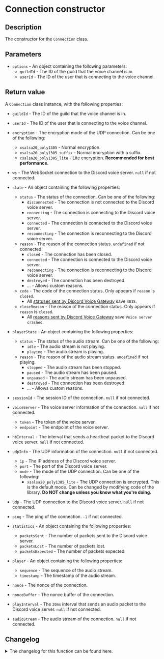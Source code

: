 # Connection constructor

## Description

The constructor for the `Connection` class.

## Parameters

- `options` - An object containing the following parameters:
  - `guildId` - The ID of the guild that the voice channel is in.
  - `userId` - The ID of the user that is connecting to the voice channel.

## Return value

A `Connection` class instance, with the following properties:

- `guildId` - The ID of the guild that the voice channel is in.
- `userId` - The ID of the user that is connecting to the voice channel.
- `encryption` - The encryption mode of the UDP connection. Can be one of the following:
  - `xsalsa20_poly1305` - Normal encryption.
  - `xsalsa20_poly1305_suffix` - Normal encryption with a suffix.
  - `xsalsa20_poly1305_lite` - Lite encryption. **Recommended for best performance.**

- `ws` - The WebSocket connection to the Discord voice server. `null` if not connected.

- `state` - An object containing the following properties:
  - `status` - The status of the connection. Can be one of the following:
    - `disconnected` - The connection is not connected to the Discord voice server.
    - `connecting` - The connection is connecting to the Discord voice server.
    - `connected` - The connection is connected to the Discord voice server.
    - `reconnecting` - The connection is reconnecting to the Discord voice server.
  - `reason` - The reason of the connection status. `undefined` if not connected.
    - `closed` - The connection has been closed.
    - `connected` - The connection is connected to the Discord voice server.
    - `reconnecting` - The connection is reconnecting to the Discord voice server.
    - `destroyed` - The connection has been destroyed.
    - ... - Allows custom reasons.
  - `code` - The code of the connection status. Only appears if `reason` is `closed`.
    - All [statuses sent by Discord Voice Gateway](https://discord.com/developers/docs/topics/opcodes-and-status-codes#voice-voice-close-event-codes) save `4015`.
  - `closeReason` - The reason of the connection status. Only appears if `reason` is `closed`.
    - All [reasons sent by Discord Voice Gateway](https://discord.com/developers/docs/topics/opcodes-and-status-codes#voice-voice-close-event-codes) save `Voice server crashed`.

- `playerState` - An object containing the following properties:
  - `status` - The status of the audio stream. Can be one of the following:
    - `idle` - The audio stream is not playing.
    - `playing` - The audio stream is playing.
  - `reason` - The reason of the audio stream status. `undefined` if not playing.
    - `stopped` - The audio stream has been stopped.
    - `paused` - The audio stream has been paused.
    - `unpaused` - The audio stream has been unpaused.
    - `destroyed` - The connection has been destroyed.
    - ... - Allows custom reasons.

- `sessionId` - The session ID of the connection. `null` if not connected.

- `voiceServer` - The voice server information of the connection. `null` if not connected.
  - `token` - The token of the voice server.
  - `endpoint` - The endpoint of the voice server.

- `hbInterval` - The interval that sends a heartbeat packet to the Discord voice server. `null` if not connected.

- `udpInfo` - The UDP information of the connection. `null` if not connected.
  - `ip` - The IP address of the Discord voice server.
  - `port` - The port of the Discord voice server.
  - `mode` - The mode of the UDP connection. Can be one of the following:
    - `xsalsa20_poly1305_lite` - The UDP connection is encrypted. This is the default mode. Can be changed by modifying code of the library. **Do NOT change unless you know what you're doing.**

- `udp` - The UDP connection to the Discord voice server. `null` if not connected.

- `ping` - The ping of the connection. `-1` if not connected.

- `statistics` - An object containing the following properties:
  - `packetsSent` - The number of packets sent to the Discord voice server.
  - `packetsLost` - The number of packets lost.
  - `packetsExpected` - The number of packets expected.

- `player` - An object containing the following properties:
  - `sequence` - The sequence of the audio stream.
  - `timestamp` - The timestamp of the audio stream.

- `nonce` - The nonce of the connection.

- `nonceBuffer` - The nonce buffer of the connection.

- `playInterval` - The `20ms` interval that sends an audio packet to the Discord voice server. `null` if not connected.

- `audioStream` - The audio stream of the connection. `null` if not connected.

## Changelog
<details>

<summary>The changelog for this function can be found here.</summary>

### 1.0.0

- Initial implementation

### 1.0.4

- Added `encryption` property and parameter
- Added `statistics` property

## 2.0.5

- Renamed `websocketClose` reason of `disconnected` state to `closed`
- Added `closeReason` state property

</details>
